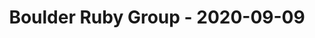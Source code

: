 ---
layout: post
title: Boulder Ruby Group - 2020-09-09
datetime: '2020-09-09T17:30:00-06:00'
name: Boulder Ruby Group
external_url: https://www.meetup.com/boulder_ruby_group/events/fzqshrybcmbmb/
online_event: true
year_month: 2020-09
---